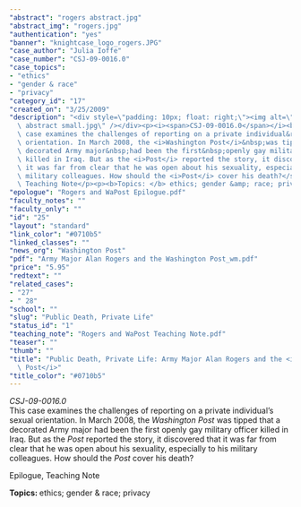 ```yaml
---
"abstract": "rogers abstract.jpg"
"abstract_img": "rogers.jpg"
"authentication": "yes"
"banner": "knightcase_logo_rogers.JPG"
"case_author": "Julia Ioffe"
"case_number": "CSJ-09-0016.0"
"case_topics":
- "ethics"
- "gender & race"
- "privacy"
"category_id": "17"
"created_on": "3/25/2009"
"description": "<div style=\"padding: 10px; float: right;\"><img alt=\"\" src=\"/casestudy/files/photos/278/rogers\
  \ abstract small.jpg\" /></div><p><i><span>CSJ-09-0016.0</span></i><br /><span>This\
  \ case examines the challenges of reporting on a private individual&rsquo;s sexual\
  \ orientation. In March 2008, the <i>Washington Post</i>&nbsp;was tipped that a\
  \ decorated Army major&nbsp;had been the first&nbsp;openly gay military officer\
  \ killed in Iraq. But as the <i>Post</i> reported the story, it discovered that\
  \ it was far from clear that he was open about his sexuality, especially to his\
  \ military colleagues. How should the <i>Post</i> cover his death?</span></p><p>Epilogue,\
  \ Teaching Note</p><p><b>Topics: </b> ethics; gender &amp; race; privacy</p>"
"epologue": "Rogers and WaPost Epilogue.pdf"
"faculty_notes": ""
"faculty_only": ""
"id": "25"
"layout": "standard"
"link_color": "#0710b5"
"linked_classes": ""
"news_org": "Washington Post"
"pdf": "Army Major Alan Rogers and the Washington Post_wm.pdf"
"price": "5.95"
"redtext": ""
"related_cases":
- "27"
- " 28"
"school": ""
"slug": "Public Death, Private Life"
"status_id": "1"
"teaching_note": "Rogers and WaPost Teaching Note.pdf"
"teaser": ""
"thumb": ""
"title": "Public Death, Private Life: Army Major Alan Rogers and the <i> Washington\
  \ Post</i>"
"title_color": "#0710b5"
---
```

<div style="padding: 10px; float: right;"><img alt="" src="/casestudy/files/photos/278/rogers abstract small.jpg" /></div><p><i><span>CSJ-09-0016.0</span></i><br /><span>This case examines the challenges of reporting on a private individual&rsquo;s sexual orientation. In March 2008, the <i>Washington Post</i>&nbsp;was tipped that a decorated Army major&nbsp;had been the first&nbsp;openly gay military officer killed in Iraq. But as the <i>Post</i> reported the story, it discovered that it was far from clear that he was open about his sexuality, especially to his military colleagues. How should the <i>Post</i> cover his death?</span></p><p>Epilogue, Teaching Note</p><p><b>Topics: </b> ethics; gender &amp; race; privacy</p>